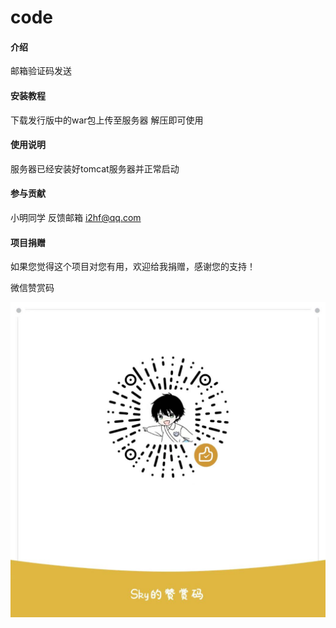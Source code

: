 # code

#### 介绍
邮箱验证码发送


#### 安装教程

下载发行版中的war包上传至服务器 解压即可使用

#### 使用说明

服务器已经安装好tomcat服务器并正常启动

#### 参与贡献

小明同学 反馈邮箱 i2hf@qq.com

#### 项目捐赠

如果您觉得这个项目对您有用，欢迎给我捐赠，感谢您的支持！

微信赞赏码

[//]: # (插入图赞赏码图片)
![赞赏码](m.png "微信赞赏码.png")